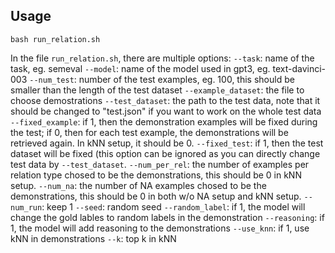 ## Usage
```
bash run_relation.sh
```
In the file `run_relation.sh`, there are multiple options:
`--task`: name of the task, eg. semeval
`--model`: name of the model used in gpt3, eg. text-davinci-003
`--num_test`: number of the test examples, eg. 100, this should be smaller than the length of the test dataset
`--example_dataset`: the file to choose demostrations
`--test_dataset`: the path to the test data, note that it should be changed to "test.json" if you want to work on the whole test data
`--fixed_example`: if 1, then the demonstration examples will be fixed during the test; if 0, then for each test example, the demonstrations will be retrieved again. In kNN setup, it should be 0.
`--fixed_test`: if 1, then the test dataset will be fixed (this option can be ignored as you can directly change test data by `--test_dataset`.
`--num_per_rel`: the number of examples per relation type chosed to be the demonstrations, this should be 0 in kNN setup.
`--num_na`: the number of NA examples chosed to be the demonstrations, this should be 0 in both w/o NA setup and kNN setup.
`--num_run`: keep 1
`--seed`: random seed
`--random_label`: if 1, the model will change the gold lables to random labels in the demonstration
`--reasoning`: if 1, the model will add reasoning to the demonstrations
`--use_knn`: if 1, use kNN in demonstrations
`--k`: top k in kNN




